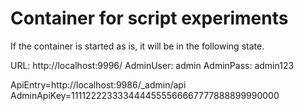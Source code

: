 # Container for script experiments

If the container is started as is, it will be in the following state.

URL: http://localhost:9996/
AdminUser: admin
AdminPass: admin123

ApiEntry=http://localhost:9986/_admin/api
AdminApiKey=1111222233334444555566667777888899990000

